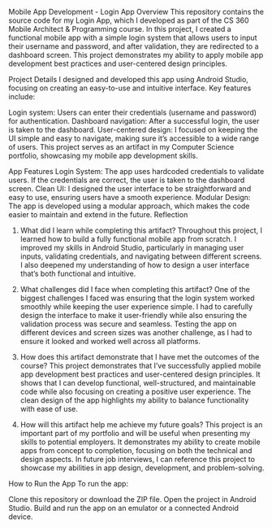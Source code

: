 Mobile App Development - Login App
Overview
This repository contains the source code for my Login App, which I developed as part of the CS 360 Mobile Architect & Programming course. In this project, I created a functional mobile app with a simple login system that allows users to input their username and password, and after validation, they are redirected to a dashboard screen. This project demonstrates my ability to apply mobile app development best practices and user-centered design principles.

Project Details
I designed and developed this app using Android Studio, focusing on creating an easy-to-use and intuitive interface. Key features include:

Login system: Users can enter their credentials (username and password) for authentication.
Dashboard navigation: After a successful login, the user is taken to the dashboard.
User-centered design: I focused on keeping the UI simple and easy to navigate, making sure it’s accessible to a wide range of users.
This project serves as an artifact in my Computer Science portfolio, showcasing my mobile app development skills.

App Features
Login System: The app uses hardcoded credentials to validate users. If the credentials are correct, the user is taken to the dashboard screen.
Clean UI: I designed the user interface to be straightforward and easy to use, ensuring users have a smooth experience.
Modular Design: The app is developed using a modular approach, which makes the code easier to maintain and extend in the future.
Reflection
1. What did I learn while completing this artifact?
Throughout this project, I learned how to build a fully functional mobile app from scratch. I improved my skills in Android Studio, particularly in managing user inputs, validating credentials, and navigating between different screens. I also deepened my understanding of how to design a user interface that’s both functional and intuitive.

2. What challenges did I face when completing this artifact?
One of the biggest challenges I faced was ensuring that the login system worked smoothly while keeping the user experience simple. I had to carefully design the interface to make it user-friendly while also ensuring the validation process was secure and seamless. Testing the app on different devices and screen sizes was another challenge, as I had to ensure it looked and worked well across all platforms.

3. How does this artifact demonstrate that I have met the outcomes of the course?
This project demonstrates that I’ve successfully applied mobile app development best practices and user-centered design principles. It shows that I can develop functional, well-structured, and maintainable code while also focusing on creating a positive user experience. The clean design of the app highlights my ability to balance functionality with ease of use.

4. How will this artifact help me achieve my future goals?
This project is an important part of my portfolio and will be useful when presenting my skills to potential employers. It demonstrates my ability to create mobile apps from concept to completion, focusing on both the technical and design aspects. In future job interviews, I can reference this project to showcase my abilities in app design, development, and problem-solving.

How to Run the App
To run the app:

Clone this repository or download the ZIP file.
Open the project in Android Studio.
Build and run the app on an emulator or a connected Android device.
